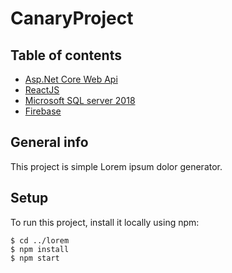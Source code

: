 # CanaryProject
## Table of contents
* [Asp.Net Core Web Api](#Asp-Net-Core-Web-Api)
* [ReactJS](#ReactJS)
* [Microsoft SQL server 2018](#Microsoft-SQL-server-2018)
* [Firebase](#Firebase)
## General info
This project is simple Lorem ipsum dolor generator.
## Setup
To run this project, install it locally using npm:
```
$ cd ../lorem
$ npm install
$ npm start
```
